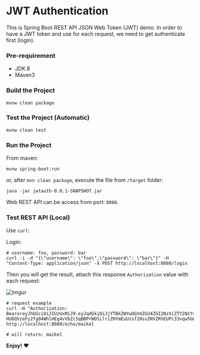 # JWT Authentication

This is Spring Boot REST API JSON Web Token (JWT) demo.
In order to have a JWT token and use for each request, we need to get authenticate first (login).

### Pre-requirement

- JDK 8
- Maven3

### Build the Project

```console
mvnw clean package 
```

### Test the Project (Automatic)

```console
mvnw clean test
```

### Run the Project

From maven:

```console
mvnw spring-boot:run
```

or, after `mvn clean package`, execute the file from `/target` folder:

```console
java -jar jwtauth-0.0.1-SNAPSHOT.jar
```

Web REST API can be access from port: `8080`.

### Test REST API (Local)

Use `curl`:

Login:

```console
# username: foo, password: bar
curl -i -d "{\"username\": \"foo\",\"password\": \"bar\"}" -H "Content-Type: application/json" -X POST http://localhost:8080/login
```

Then you will get the result, attach this response `Authorization` value with each request:

![Imgur](https://i.imgur.com/xjXNTld.png)

```console
# request example
curl -H "Authorization: BearereyJhbGciOiJIUzUxMiJ9.eyJqdGkiOiJjYTBkZWYwOGVmZGU4ZGI2NzViZTY2NzYxOGM2ZDEwMSIsInN1YiI6ImZvbyIsImlhdCI6MTUzNzEwMjg5NywiZXhwIjoxNTM4NDE2ODk3LCJhdXRob3JpdGllcyI6W3siYXV0aG9yaXR5IjoiUk9MRV9ERUZBVUxUIn1dfQ.fqDnvfcW-HU6QVzeFy2fg04WhlHEg4vVbZc5qBBPrWOSilriZHYmEuUssf28suINVZRhEUPc33vqw5UADxKe8w" http://localhost:8080/echo/maikel

# will return: maikel
```

__Enjoy!__ :heart: